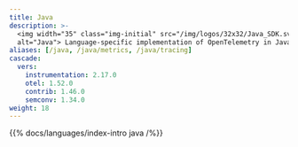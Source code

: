 ```yaml
---
title: Java
description: >-
  <img width="35" class="img-initial" src="/img/logos/32x32/Java_SDK.svg"
  alt="Java"> Language-specific implementation of OpenTelemetry in Java.
aliases: [/java, /java/metrics, /java/tracing]
cascade:
  vers:
    instrumentation: 2.17.0
    otel: 1.52.0
    contrib: 1.46.0
    semconv: 1.34.0
weight: 18
---
```


{{% docs/languages/index-intro java /%}}
